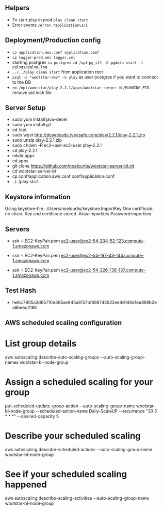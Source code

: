 ## Helpers

*   To start play in prod `play clean start`
*   Error events `/error.*application\s/i`


## Deployment/Production config
*   `cp application.aws.conf application.conf`
*   `cp logger-prod.xml logger.xml`
*   starting postgres `su postgres` `cd /opt` `pg_ctl -D pgdata start -l pglogs/pglog.log`
*   `../../play clean start` from application root
*   `psql -d "wootstar-dev" -U play` as user postgres if you want to connect to the DB
*   `rm /opt/wootstar/play-2.2.1/apps/wootstar-server-bl/RUNNING_PID` remove pid lock file

## Server Setup
*   sudo yum install java-devel
*   sudo yum install git
*   cd /opt
*   sudo wget http://downloads.typesafe.com/play/2.2.1/play-2.2.1.zip
*   sudo unzip play-2.2.1.zip
*   sudo chown -R ec2-user:ec2-user play-2.2.1
*   cd play-2.2.1
*   mkdir apps
*   cd apps
*   git clone https://github.com/noelcurtis/wootstar-server-bl.git
*   cd wootstar-server-bl
*   cp conf/application.aws.conf conf/application.conf
*   ../../play start

## Keystore information
Using keystore-file : /Users/noelcurtis/keystore.ImportKey
One certificate, no chain.
Key and certificate stored.
Alias:importkey  Password:importkey

## Servers
*   ssh -i EC2-KeyPair.pem ec2-user@ec2-54-204-52-123.compute-1.amazonaws.com
*   ssh -i EC2-KeyPair.pem ec2-user@ec2-54-197-43-144.compute-1.amazonaws.com


*   ssh -i EC2-KeyPair.pem ec2-user@ec2-54-226-138-137.compute-1.amazonaws.com

## Test Hash
*   hello:7805a2d65710e365ae645a8157bf4687d3922ee46146d1ea889b2ea8beec2188

##  AWS scheduled scaling configuration

# List group details
aws autoscaling describe-auto-scaling-groups --auto-scaling-group-names wootstar-bl-node-group

# Assign a scheduled scaling for your group
put-scheduled-update-group-action --auto-scaling-group-name wootstar-bl-node-group --scheduled-action-name Daily-ScaleUP --recurrence "30 5 * * *" --desired-capacity 5

# Describe your scheduled scaling
aws autoscaling describe-scheduled-actions --auto-scaling-group-name wootstar-bl-node-group

# See if your scheduled scaling happened
aws autoscaling describe-scaling-activities --auto-scaling-group-name wootstar-bl-node-group


